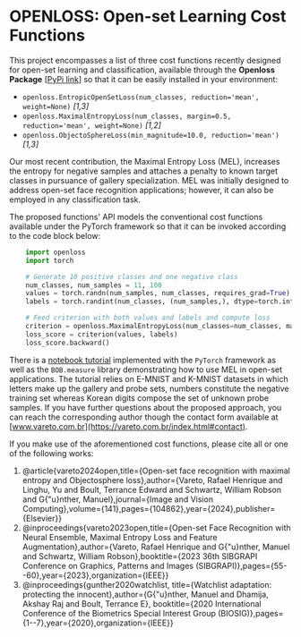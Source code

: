 # OPENLOSS: Open-set Learning Cost Functions

This project encompasses a list of three cost functions recently designed for open-set learning and classification, available through the **Openloss Package** [[PyPi link](https://pypi.org/project/openloss/)] so that it can be easily installed in your environment:

* ```openloss.EntropicOpenSetLoss(num_classes, reduction='mean', weight=None)``` *[1,3]*
* ```openloss.MaximalEntropyLoss(num_classes, margin=0.5, reduction='mean', weight=None)``` *[1,2]*
* ```openloss.ObjectoSphereLoss(min_magnitude=10.0, reduction='mean')``` *[1,3]*

Our most recent contribution, the Maximal Entropy Loss (MEL), increases the entropy for negative samples and attaches a penalty to known target classes in pursuance of gallery specialization.
MEL was initially designed to address open-set face recognition applications; however, it can also be employed in any classification task.

The proposed functions' API models the conventional cost functions available under the PyTorch framework so that it can be invoked according to the code block below:

```python
    import openloss
    import torch

    # Generate 10 positive classes and one negative class
    num_classes, num_samples = 11, 100
    values = torch.randn(num_samples, num_classes, requires_grad=True)
    labels = torch.randint(num_classes, (num_samples,), dtype=torch.int64) - 1

    # Feed criterion with both values and labels and compute loss
    criterion = openloss.MaximalEntropyLoss(num_classes=num_classes, margin=0.5)
    loss_score = criterion(values, labels)
    loss_score.backward()
```

There is a [notebook tutorial](https://gist.github.com/rafaelvareto/b92d59d5dab1d0bfcf1e495fdcc4eb26) implemented with the ```PyTorch``` framework as well as the ```BOB.measure``` library demonstrating how to use MEL in open-set applications. 
The tutorial relies on E-MNIST and K-MNIST datasets in which letters make up the gallery and probe sets, numbers constitute the negative training set whereas Korean digits compose the set of unknown probe samples. 
If you have further questions about the proposed approach, you can reach the corresponding author though the contact form available at [www.vareto.com.br](https://vareto.com.br/index.html#contact).

If you make use of the aforementioned cost functions, please cite all or one of the following works:

1. @article{vareto2024open,title={Open-set face recognition with maximal entropy and Objectosphere loss},author={Vareto, Rafael Henrique and Linghu, Yu and Boult, Terrance Edward and Schwartz, William Robson and G{\"u}nther, Manuel},journal={Image and Vision Computing},volume={141},pages={104862},year={2024},publisher={Elsevier}}
2. @inproceedings{vareto2023open,title={Open-set Face Recognition with Neural Ensemble, Maximal Entropy Loss and Feature Augmentation},author={Vareto, Rafael Henrique and G{\"u}nther, Manuel and Schwartz, William Robson},booktitle={2023 36th SIBGRAPI Conference on Graphics, Patterns and Images (SIBGRAPI)},pages={55--60},year={2023},organization={IEEE}}
3. @inproceedings{gunther2020watchlist, title={Watchlist adaptation: protecting the innocent},author={G{\"u}nther, Manuel and Dhamija, Akshay Raj and Boult, Terrance E},
  booktitle={2020 International Conference of the Biometrics Special Interest Group (BIOSIG)},pages={1--7},year={2020},organization={IEEE}}
